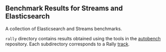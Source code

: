 ## Benchmark Results for Streams and Elasticsearch

A collection of Elasticsearch and Streams benchmarks.

`rally` directory contains results obtained using the tools in the
[autobench][0] repository. Each subdirectory corresponds to a Rally
[track][1].

[0]: https://github.com/appbaseio-confidential/esbench/
[1]: https://github.com/elastic/rally-tracks/
